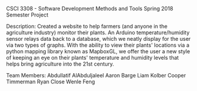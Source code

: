 CSCI 3308 - Software Development Methods and Tools
Spring 2018 Semester Project

Description: Created a website to help farmers (and anyone in the agriculture industry) monitor their plants. An Arduino temperature/humidity sensor relays data back to a database, which we neatly display for the user via two types of graphs. With the ability to view their plants' locations via a python mapping library known as MapboxGL, we offer the user a new style of keeping an eye on their plants' temperature and humidity levels that helps bring agriculture into the 21st century. 

Team Members:
Abdullatif AlAbduljaleel
Aaron Barge
Liam Kolber
Cooper Timmerman
Ryan Close
Wenle Feng

